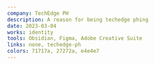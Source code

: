 ```yaml
---
company: TechEdge PH
description: A reason for being techedge phing
date: 2023-03-04
works: identity
tools: Obsidian, Figma, Adobe Creative Suite
links: none, techedge-ph
colors: 71717a, 27272a, e4e4e7
---
```

